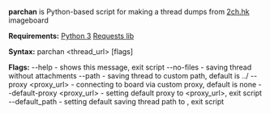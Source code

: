 **parchan** is Python-based script for making a thread dumps from [2ch.hk](https://2ch.hk) imageboard

**Requirements:**
    [Python 3](https://www.python.org/)
    [Requests lib](https://pypi.org/project/requests/)

**Syntax:**
    parchan \<thread_url\> \[flags\]
    
**Flags:**
    --help                      - shows this message, exit script
    --no-files                  - saving thread without attachments 
    --path <path>               - saving thread to custom path, default is ../ 
    --proxy <proxy_url>         - connecting to board via custom proxy, default is none 
    --default-proxy <proxy_url> - setting default proxy to <proxy_url>, exit script
    --default_path <path>       - setting default saving thread path to <path>, exit script

